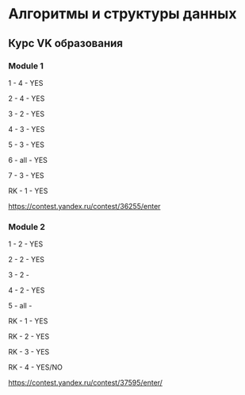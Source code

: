 # Алгоритмы и структуры данных

## Курс VK образования

### Module 1

1 - 4 - YES

2 - 4 - YES

3 - 2 - YES

4 - 3 - YES

5 - 3 - YES

6 - all - YES

7 - 3 - YES

RK - 1 - YES

https://contest.yandex.ru/contest/36255/enter 

### Module 2

1 - 2 - YES

2 - 2 - YES

3 - 2 - 

4 - 2 - YES

5 - all - 

RK - 1 - YES

RK - 2 - YES

RK - 3 - YES

RK - 4 - YES/NO


https://contest.yandex.ru/contest/37595/enter/